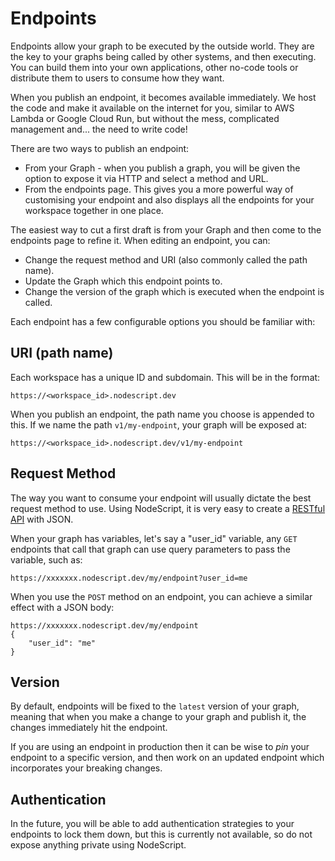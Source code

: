 # Endpoints

Endpoints allow your graph to be executed by the outside world. They are the key to your graphs being called by other systems, and then executing. You can build them into your own applications, other no-code tools or distribute them to users to consume how they want.

When you publish an endpoint, it becomes available immediately. We host the code and make it available on the internet for you, similar to AWS Lambda or Google Cloud Run, but without the mess, complicated management and... the need to write code!

There are two ways to publish an endpoint:

 - From your Graph - when you publish a graph, you will be given the option to expose it via HTTP and select a method and URL.
 - From the endpoints page. This gives you a more powerful way of customising your endpoint and also displays all the endpoints for your workspace together in one place.

The easiest way to cut a first draft is from your Graph and then come to the endpoints page to refine it. When editing an endpoint, you can:

 - Change the request method and URI (also commonly called the path name).
 - Update the Graph which this endpoint points to.
 - Change the version of the graph which is executed when the endpoint is called. 

Each endpoint has a few configurable options you should be familiar with:

## URI (path name)

Each workspace has a unique ID and subdomain. This will be in the format:

```
https://<workspace_id>.nodescript.dev
```

When you publish an endpoint, the path name you choose is appended to this. If we name the path `v1/my-endpoint`, your graph will be exposed at:

```
https://<workspace_id>.nodescript.dev/v1/my-endpoint
```

## Request Method

The way you want to consume your endpoint will usually dictate the best request method to use. Using NodeScript, it is very easy to create a [RESTful API](https://www.redhat.com/en/topics/api/what-is-a-rest-api) with JSON.

When your graph has variables, let's say a "user_id" variable, any `GET` endpoints that call that graph can use query parameters to pass the variable, such as:

```
https://xxxxxxx.nodescript.dev/my/endpoint?user_id=me
```

When you use the `POST` method on an endpoint, you can achieve a similar effect with a JSON body:

```
https://xxxxxxx.nodescript.dev/my/endpoint
{
    "user_id": "me"
}
```

## Version

By default, endpoints will be fixed to the `latest` version of your graph, meaning that when you make a change to your graph and publish it, the changes immediately hit the endpoint.

If you are using an endpoint in production then it can be wise to _pin_ your endpoint to a specific version, and then work on an updated endpoint which incorporates your breaking changes.


## Authentication

In the future, you will be able to add authentication strategies to your endpoints to lock them down, but this is currently not available, so do not expose anything private using NodeScript.
